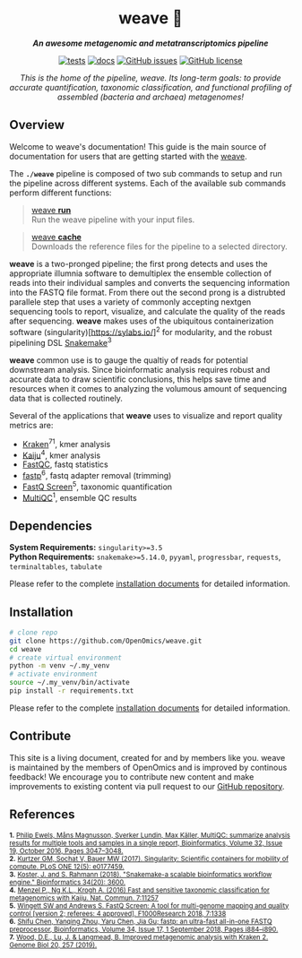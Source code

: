 <div align="center">
   
  <h1>weave 🔬</h1>
  
  **_An awesome metagenomic and metatranscriptomics pipeline_**

  [![tests](https://github.com/OpenOmics/weave/workflows/tests/badge.svg)](https://github.com/OpenOmics/weave/actions/workflows/main.yaml) [![docs](https://github.com/OpenOmics/weave/workflows/docs/badge.svg)](https://github.com/OpenOmics/weave/actions/workflows/docs.yml) [![GitHub issues](https://img.shields.io/github/issues/OpenOmics/weave?color=brightgreen)](https://github.com/OpenOmics/weave/issues)  [![GitHub license](https://img.shields.io/github/license/OpenOmics/weave)](https://github.com/OpenOmics/weave/blob/main/LICENSE) 
  
  <i>
    This is the home of the pipeline, weave. Its long-term goals: to provide accurate quantification, taxonomic classification, and functional profiling of assembled (bacteria and archaea) metagenomes!
  </i>
</div>

## Overview
Welcome to weave's documentation! This guide is the main source of documentation for users that are getting started with the [weave](https://github.com/OpenOmics/weave/). 

The **`./weave`** pipeline is composed of two sub commands to setup and run the pipeline across different systems. Each of the available sub commands perform different functions: 

> [weave **run**](https://openomics.github.io/weave/usage/run/)   
> Run the weave pipeline with your input files.


> [weave **cache**](https://openomics.github.io/weave/usage/cache/)  
> Downloads the reference files for the pipeline to a selected directory.

**weave** is a two-pronged pipeline; the first prong detects and uses the appropriate illumnia software to demultiplex the ensemble collection of reads into their individual samples and converts the sequencing information into the FASTQ file format. From there out the second prong is a distrubted parallele step that uses a variety of commonly accepting nextgen sequencing tools to report, visualize, and calculate the quality of the reads after sequencing. **weave** makes uses of the ubiquitous containerization software (singularity)[https://sylabs.io/]<sup>2</sup> for modularity, and the robust pipelining DSL [Snakemake](https://snakemake.github.io/)<sup>3</sup>

**weave** common use is to gauge the qualtiy of reads for potential downstream analysis. Since bioinformatic analysis requires robust and accurate data to draw scientific conclusions, this helps save time and resources when it comes to analyzing the volumous amount of sequencing data that is collected routinely.

Several of the applications that **weave** uses to visualize and report quality metrics are:
- [Kraken](https://github.com/DerrickWood/kraken2)<sup>71</sup>, kmer analysis
- [Kaiju](https://bioinformatics-centre.github.io/kaiju/)<sup>4</sup>, kmer analysis
- [FastQC](https://www.bioinformatics.babraham.ac.uk/projects/fastqc/), fastq statistics
- [fastp](https://github.com/OpenGene/fastp)<sup>6</sup>, fastq adapter removal (trimming)
- [FastQ Screen](https://www.bioinformatics.babraham.ac.uk/projects/fastq_screen/)<sup>5</sup>, taxonomic quantification
- [MultiQC](https://multiqc.info/)<sup>1</sup>, ensemble QC results


## Dependencies
**System Requirements:** `singularity>=3.5`  
**Python Requirements:** `snakemake>=5.14.0`, `pyyaml`, `progressbar`, `requests`, `terminaltables`, `tabulate`

Please refer to the complete [installation documents](https://openomics.github.io/weave/install/) for detailed information.

## Installation
```bash
# clone repo
git clone https://github.com/OpenOmics/weave.git
cd weave
# create virtual environment
python -m venv ~/.my_venv
# activate environment
source ~/.my_venv/bin/activate
pip install -r requirements.txt 
```

Please refer to the complete [installation documents](https://openomics.github.io/weave/install/) for detailed information.

## Contribute 
This site is a living document, created for and by members like you. weave is maintained by the members of OpenOmics and is improved by continous feedback! We encourage you to contribute new content and make improvements to existing content via pull request to our [GitHub repository](https://github.com/OpenOmics/weave).


## References
<sup>**1.**  <a href="https://doi.org/10.1093/bioinformatics/btw354">Philip Ewels, Måns Magnusson, Sverker Lundin, Max Käller, MultiQC: summarize analysis results for multiple tools and samples in a single report, Bioinformatics, Volume 32, Issue 19, October 2016, Pages 3047–3048.</a></sup>  
<sup>**2.**  [Kurtzer GM, Sochat V, Bauer MW (2017). Singularity: Scientific containers for mobility of compute. PLoS ONE 12(5): e0177459.](https://journals.plos.org/plosone/article?id=10.1371/journal.pone.0177459)</sup>  
<sup>**3.**  [Koster, J. and S. Rahmann (2018). "Snakemake-a scalable bioinformatics workflow engine." Bioinformatics 34(20): 3600.](https://academic.oup.com/bioinformatics/article/28/19/2520/290322)</sup>  
<sup>**4.**  [Menzel P., Ng K.L., Krogh A. (2016) Fast and sensitive taxonomic classification for metagenomics with Kaiju. Nat. Commun. 7:11257](http://www.nature.com/ncomms/2016/160413/ncomms11257/full/ncomms11257.html)</sup>  
<sup>**5.**  [Wingett SW and Andrews S. FastQ Screen: A tool for multi-genome mapping and quality control [version 2; referees: 4 approved]. F1000Research 2018, 7:1338](https://doi.org/10.12688/f1000research.15931.2)</sup>  
<sup>**6.**  [Shifu Chen, Yanqing Zhou, Yaru Chen, Jia Gu; fastp: an ultra-fast all-in-one FASTQ preprocessor, Bioinformatics, Volume 34, Issue 17, 1 September 2018, Pages i884–i890.](https://doi.org/10.1093/bioinformatics/bty560)</sup>  
<sup>**7.**  [Wood, D.E., Lu, J. & Langmead, B. Improved metagenomic analysis with Kraken 2. Genome Biol 20, 257 (2019).](https://doi.org/10.1186/s13059-019-1891-0)</sup>  